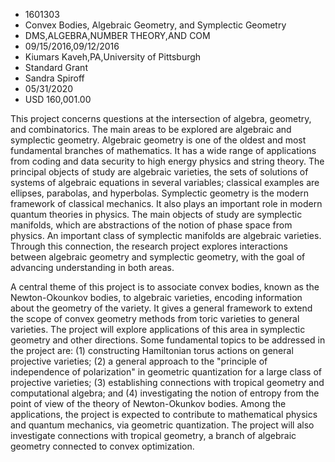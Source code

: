 
* 1601303
* Convex Bodies, Algebraic Geometry, and Symplectic Geometry
* DMS,ALGEBRA,NUMBER THEORY,AND COM
* 09/15/2016,09/12/2016
* Kiumars Kaveh,PA,University of Pittsburgh
* Standard Grant
* Sandra Spiroff
* 05/31/2020
* USD 160,001.00

This project concerns questions at the intersection of algebra, geometry, and
combinatorics. The main areas to be explored are algebraic and symplectic
geometry. Algebraic geometry is one of the oldest and most fundamental branches
of mathematics. It has a wide range of applications from coding and data
security to high energy physics and string theory. The principal objects of
study are algebraic varieties, the sets of solutions of systems of algebraic
equations in several variables; classical examples are ellipses, parabolas, and
hyperbolas. Symplectic geometry is the modern framework of classical mechanics.
It also plays an important role in modern quantum theories in physics. The main
objects of study are symplectic manifolds, which are abstractions of the notion
of phase space from physics. An important class of symplectic manifolds are
algebraic varieties. Through this connection, the research project explores
interactions between algebraic geometry and symplectic geometry, with the goal
of advancing understanding in both areas.

A central theme of this project is to associate convex bodies, known as the
Newton-Okounkov bodies, to algebraic varieties, encoding information about the
geometry of the variety. It gives a general framework to extend the scope of
convex geometry methods from toric varieties to general varieties. The project
will explore applications of this area in symplectic geometry and other
directions. Some fundamental topics to be addressed in the project are: (1)
constructing Hamiltonian torus actions on general projective varieties; (2) a
general approach to the "principle of independence of polarization" in geometric
quantization for a large class of projective varieties; (3) establishing
connections with tropical geometry and computational algebra; and (4)
investigating the notion of entropy from the point of view of the theory of
Newton-Okunkov bodies. Among the applications, the project is expected to
contribute to mathematical physics and quantum mechanics, via geometric
quantization. The project will also investigate connections with tropical
geometry, a branch of algebraic geometry connected to convex optimization.
